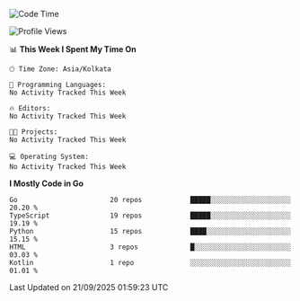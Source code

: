 <!--START_SECTION:waka-->
![Code Time](http://img.shields.io/badge/Code%20Time-100%20hrs%2040%20mins-blue)

![Profile Views](http://img.shields.io/badge/Profile%20Views-19-blue)

📊 **This Week I Spent My Time On** 

```text
🕑︎ Time Zone: Asia/Kolkata

💬 Programming Languages: 
No Activity Tracked This Week

🔥 Editors: 
No Activity Tracked This Week

🐱‍💻 Projects: 
No Activity Tracked This Week

💻 Operating System: 
No Activity Tracked This Week
```

**I Mostly Code in Go** 

```text
Go                       20 repos            █████░░░░░░░░░░░░░░░░░░░░   20.20 % 
TypeScript               19 repos            █████░░░░░░░░░░░░░░░░░░░░   19.19 % 
Python                   15 repos            ████░░░░░░░░░░░░░░░░░░░░░   15.15 % 
HTML                     3 repos             █░░░░░░░░░░░░░░░░░░░░░░░░   03.03 % 
Kotlin                   1 repo              ░░░░░░░░░░░░░░░░░░░░░░░░░   01.01 % 
```




 Last Updated on 21/09/2025 01:59:23 UTC
<!--END_SECTION:waka-->
